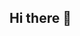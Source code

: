 ## Hi there 👋

<!--
**mjngxwnj/mjngxwnj** is a ✨ _special_ ✨ repository because its `README.md` (this file) appears on your GitHub profile.

My name is Thuan, I'm currently pursuing my studies in Data Science/Data Engineering at HCM University Of Science. 
I'm actively gaining knowledge in Spark, Kafka, Data Pipelines, and Data Warehousing.
You can talk to me about:
Python 🐍, Java ☕
Apache Spark 🔥, Hadoop 📦, Airflow 🚀, Apache Kafka ☁️
Snowflake ❄️, SQL 💾, NoSQL 📊
Docker 🐋, VS Code 🖥️
